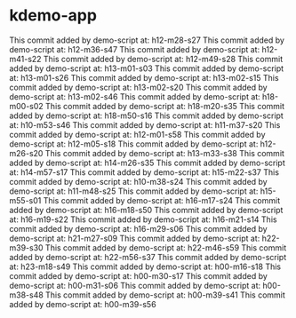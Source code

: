 # kdemo-app
This commit added by demo-script at:  h12-m28-s27
This commit added by demo-script at:  h12-m36-s47
This commit added by demo-script at:  h12-m41-s22
This commit added by demo-script at:  h12-m49-s28
This commit added by demo-script at:  h13-m01-s03
This commit added by demo-script at:  h13-m01-s26
This commit added by demo-script at:  h13-m02-s15
This commit added by demo-script at:  h13-m02-s20
This commit added by demo-script at:  h13-m02-s46
This commit added by demo-script at:  h18-m00-s02
This commit added by demo-script at:  h18-m20-s35
This commit added by demo-script at:  h18-m50-s16
This commit added by demo-script at:  h10-m53-s46
This commit added by demo-script at:  h11-m37-s20
This commit added by demo-script at:  h12-m01-s58
This commit added by demo-script at:  h12-m05-s18
This commit added by demo-script at:  h12-m26-s20
This commit added by demo-script at:  h13-m33-s38
This commit added by demo-script at:  h14-m26-s35
This commit added by demo-script at:  h14-m57-s17
This commit added by demo-script at:  h15-m22-s37
This commit added by demo-script at:  h10-m38-s24
This commit added by demo-script at:  h11-m48-s25
This commit added by demo-script at:  h15-m55-s01
This commit added by demo-script at:  h16-m17-s24
This commit added by demo-script at:  h16-m18-s50
This commit added by demo-script at:  h16-m19-s22
This commit added by demo-script at:  h16-m21-s14
This commit added by demo-script at:  h16-m29-s06
This commit added by demo-script at:  h21-m27-s09
This commit added by demo-script at:  h22-m39-s30
This commit added by demo-script at:  h22-m46-s59
This commit added by demo-script at:  h22-m56-s37
This commit added by demo-script at:  h23-m18-s49
This commit added by demo-script at:  h00-m16-s18
This commit added by demo-script at:  h00-m30-s17
This commit added by demo-script at:  h00-m31-s06
This commit added by demo-script at:  h00-m38-s48
This commit added by demo-script at:  h00-m39-s41
This commit added by demo-script at:  h00-m39-s56
